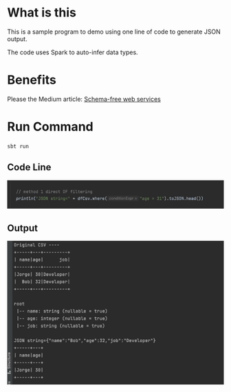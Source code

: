 # What is this
This is a sample program to demo using one line of 
code to generate JSON output.

The code uses Spark to auto-infer data types. 

# Benefits
Please the Medium article:
[Schema-free web services](https://medium.com/@bicode_47996/schema-free-web-services-a273ec633878)

# Run Command
`sbt run`

## Code Line
![image info](./src/main/resources/one_line.png)
## Output
![image info](./src/main/resources/output.png)